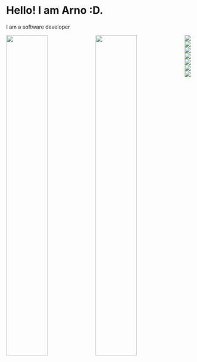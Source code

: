 # Hello! I am Arno :D.
I am a software developer

<img align=left width="47%" src="https://github-readme-stats.vercel.app/api?username=arnoprincestonpan&show_icons_true&theme=gruvbox" />

<img align=left width="47%" src="https://github-readme-stats.vercel.app/api/top-langs/?username=arnoprincestonpan&layout=compact"  />

<img align=left src="https://img.shields.io/badge/javascript-%23323330.svg?style=for-the-badge&logo=javascript&logoColor=%23F7DF1E" />
<img align=left src="https://img.shields.io/badge/java-%23ED8B00.svg?style=for-the-badge&logo=java&logoColor=white" />
<img src="https://img.shields.io/badge/css3-%231572B6.svg?style=for-the-badge&logo=css3&logoColor=white" />
<img src="https://img.shields.io/badge/html5-%23E34F26.svg?style=for-the-badge&logo=html5&logoColor=white" />
<img src="https://img.shields.io/badge/php-%23777BB4.svg?style=for-the-badge&logo=php&logoColor=white" />
<img src="https://img.shields.io/badge/c%23-%23239120.svg?style=for-the-badge&logo=c-sharp&logoColor=white" />
<img src="https://img.shields.io/badge/c-%2300599C.svg?style=for-the-badge&logo=c&logoColor=white" />
